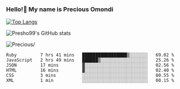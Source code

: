 ### Hello!👋 My name is Precious Omondi 

[![Top Langs](https://github-readme-stats.vercel.app/api/top-langs/?username=Presho99&langs_count=8&theme=dark)](https://github.com/Presho99/github-readme-stats)

![Presho99's GitHub stats](https://github-readme-stats.vercel.app/api?username=Presho99&show_icons=true&theme=dark)


<p align="left"> <img src=https://komarev.com/ghpvc/?username=Presho99&color=blueviolet alt=Precious/></p>






<!--START_SECTION:waka-->

```text
Ruby         7 hrs 41 mins   █████████████████▒░░░░░░░   69.02 %
JavaScript   2 hrs 49 mins   ██████▒░░░░░░░░░░░░░░░░░░   25.26 %
JSON         17 mins         ▓░░░░░░░░░░░░░░░░░░░░░░░░   02.56 %
HTML         16 mins         ▓░░░░░░░░░░░░░░░░░░░░░░░░   02.40 %
CSS          3 mins          ░░░░░░░░░░░░░░░░░░░░░░░░░   00.55 %
XML          1 min           ░░░░░░░░░░░░░░░░░░░░░░░░░   00.15 %
```

<!--END_SECTION:waka-->

